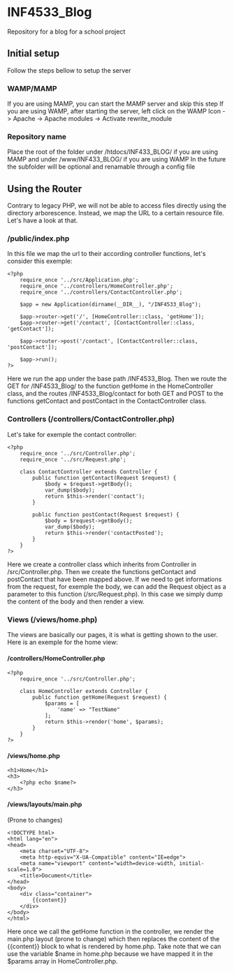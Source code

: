 # INF4533_Blog
Repository for a blog for a school project

## Initial setup
Follow the steps bellow to setup the server

### WAMP/MAMP
If you are using MAMP, you can start the MAMP server and skip this step
If you are using WAMP, after starting the server, left click on the WAMP Icon -> Apache -> Apache modules -> Activate rewrite_module

### Repository name
Place the root of the folder under /htdocs/INF433_BLOG/ if you are using MAMP and under /www/INF433_BLOG/ if you are using WAMP
In the future the subfolder will be optional and renamable through a config file

## Using the Router
Contrary to legacy PHP, we will not be able to access files directly using the directory arborescence. 
Instead, we map the URL to a certain resource file. Let's have a look at that.

### /public/index.php
In this file we map the url to their according controller functions, let's consider this exemple: 
```
<?php
    require_once '../src/Application.php';
    require_once '../controllers/HomeController.php';
    require_once '../controllers/ContactController.php';
    
    $app = new Application(dirname(__DIR__), "/INF4533_Blog");

    $app->router->get('/', [HomeController::class, 'getHome']);
    $app->router->get('/contact', [ContactController::class, 'getContact']);

    $app->router->post('/contact', [ContactController::class, 'postContact']);

    $app->run();
?>
```
Here we run the app under the base path /INF4533_Blog. Then we route the GET for /INF4533_Blog/ to the function getHome in the HomeController class, and the routes /INF4533_Blog/contact for both GET and POST to the functions getContact and postContact in the ContactController class.

### Controllers (/controllers/ContactController.php)
Let's take for exemple the contact controller: 
```
<?php
    require_once '../src/Controller.php';
    require_once '../src/Request.php';

    class ContactController extends Controller {
        public function getContact(Request $request) {
            $body = $request->getBody();
            var_dump($body);
            return $this->render('contact');
        }

        public function postContact(Request $request) {
            $body = $request->getBody();
            var_dump($body);
            return $this->render('contactPosted');
        }
    }
?>
```
Here we create a controller class which inherits from Controller in /src/Controller.php. Then we create the functions getContact and postContact that have been mapped above.
If we need to get informations from the request, for exemple the body, we can add the Request object as a parameter to this function (/src/Request.php).
In this case we simply dump the content of the body and then render a view.

### Views (/views/home.php)
The views are basically our pages, it is what is getting shown to the user.
Here is an exemple for the home view: 
#### /controllers/HomeController.php
```
<?php
    require_once '../src/Controller.php';

    class HomeController extends Controller {
        public function getHome(Request $request) {
            $params = [
                'name' => "TestName"
            ];
            return $this->render('home', $params);
        }
    }
?>
```
#### /views/home.php
```
<h1>Home</h1>
<h3>
    <?php echo $name?>
</h3>
```
#### /views/layouts/main.php
(Prone to changes)
```
<!DOCTYPE html>
<html lang="en">
<head>
    <meta charset="UTF-8">
    <meta http-equiv="X-UA-Compatible" content="IE=edge">
    <meta name="viewport" content="width=device-width, initial-scale=1.0">
    <title>Document</title>
</head>
<body>
    <div class="container">
        {{content}}
    </div>
</body>
</html>
```
Here once we call the getHome function in the controller, we render the main.php layout (prone to change) which then replaces the content of the {{content}} block to what is rendered by home.php.
Take note that we can use the variable $name in home.php because we have mapped it in the $params array in HomeController.php.
